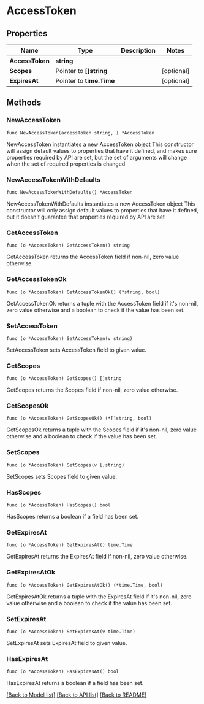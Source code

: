 # AccessToken

## Properties

Name | Type | Description | Notes
------------ | ------------- | ------------- | -------------
**AccessToken** | **string** |  | 
**Scopes** | Pointer to **[]string** |  | [optional] 
**ExpiresAt** | Pointer to **time.Time** |  | [optional] 

## Methods

### NewAccessToken

`func NewAccessToken(accessToken string, ) *AccessToken`

NewAccessToken instantiates a new AccessToken object
This constructor will assign default values to properties that have it defined,
and makes sure properties required by API are set, but the set of arguments
will change when the set of required properties is changed

### NewAccessTokenWithDefaults

`func NewAccessTokenWithDefaults() *AccessToken`

NewAccessTokenWithDefaults instantiates a new AccessToken object
This constructor will only assign default values to properties that have it defined,
but it doesn't guarantee that properties required by API are set

### GetAccessToken

`func (o *AccessToken) GetAccessToken() string`

GetAccessToken returns the AccessToken field if non-nil, zero value otherwise.

### GetAccessTokenOk

`func (o *AccessToken) GetAccessTokenOk() (*string, bool)`

GetAccessTokenOk returns a tuple with the AccessToken field if it's non-nil, zero value otherwise
and a boolean to check if the value has been set.

### SetAccessToken

`func (o *AccessToken) SetAccessToken(v string)`

SetAccessToken sets AccessToken field to given value.


### GetScopes

`func (o *AccessToken) GetScopes() []string`

GetScopes returns the Scopes field if non-nil, zero value otherwise.

### GetScopesOk

`func (o *AccessToken) GetScopesOk() (*[]string, bool)`

GetScopesOk returns a tuple with the Scopes field if it's non-nil, zero value otherwise
and a boolean to check if the value has been set.

### SetScopes

`func (o *AccessToken) SetScopes(v []string)`

SetScopes sets Scopes field to given value.

### HasScopes

`func (o *AccessToken) HasScopes() bool`

HasScopes returns a boolean if a field has been set.

### GetExpiresAt

`func (o *AccessToken) GetExpiresAt() time.Time`

GetExpiresAt returns the ExpiresAt field if non-nil, zero value otherwise.

### GetExpiresAtOk

`func (o *AccessToken) GetExpiresAtOk() (*time.Time, bool)`

GetExpiresAtOk returns a tuple with the ExpiresAt field if it's non-nil, zero value otherwise
and a boolean to check if the value has been set.

### SetExpiresAt

`func (o *AccessToken) SetExpiresAt(v time.Time)`

SetExpiresAt sets ExpiresAt field to given value.

### HasExpiresAt

`func (o *AccessToken) HasExpiresAt() bool`

HasExpiresAt returns a boolean if a field has been set.


[[Back to Model list]](../README.md#documentation-for-models) [[Back to API list]](../README.md#documentation-for-api-endpoints) [[Back to README]](../README.md)


